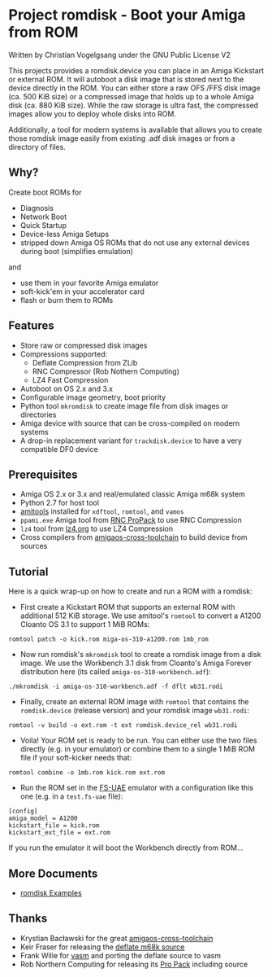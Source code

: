 # Project romdisk - Boot your Amiga from ROM

Written by Christian Vogelgsang under the GNU Public License V2

This projects provides a romdisk.device you can place in an Amiga Kickstart
or external ROM. It will autoboot a disk image that is stored next to the
device directly in the ROM. You can either store a raw OFS /FFS disk image
(ca. 500 KiB size) or a compressed image that holds up to a whole Amiga
disk (ca. 880 KiB size). While the raw storage is ultra fast, the compressed
images allow you to deploy whole disks into ROM.

Additionally, a tool for modern systems is available that allows you to
create those romdisk image easily from existing .adf disk images or from
a directory of files.

## Why?

Create boot ROMs for

* Diagnosis
* Network Boot
* Quick Startup
* Device-less Amiga Setups
* stripped down Amiga OS ROMs that do not use any external devices
  during boot (simplifies emulation)

and

* use them in your favorite Amiga emulator
* soft-kick'em in your accelerator card
* flash or burn them to ROMs

## Features

* Store raw or compressed disk images
* Compressions supported:
  * Deflate Compression from ZLib
  * RNC Compressor (Rob Nothern Computing)
  * LZ4 Fast Compression
* Autoboot on OS 2.x and 3.x
* Configurable image geometry, boot priority
* Python tool `mkromdisk` to create image file from disk images or directories
* Amiga device with source that can be cross-compiled on modern systems
* A drop-in replacement variant for `trackdisk.device` to have a very
  compatible DF0 device

## Prerequisites

* Amiga OS 2.x or 3.x and real/emulated classic Amiga m68k system
* Python 2.7 for host tool
* [amitools][1] installed for `xdftool`, `romtool`, and `vamos`
* `ppami.exe` Amiga tool from [RNC ProPack][2] to use RNC Compression
* `lz4` tool from [lz4.org][4] to use LZ4 Compression
* Cross compilers from [amigaos-cross-toolchain][3] to build device from sources

[1]: https://github.com/cnvogelg/amitools
[2]: http://aminet.net/package/util/pack/RNC_ProPack
[3]: https://github.com/cahirwpz/amigaos-cross-toolchain
[4]: https://lz4.org/

## Tutorial

Here is a quick wrap-up on how to create and run a ROM with a romdisk:

* First create a Kickstart ROM that supports an external ROM with additional
  512 KiB storage. We use amitool's `romtool` to convert a A1200 Cloanto OS 3.1
  to support 1 MiB ROMs:

```
romtool patch -o kick.rom miga-os-310-a1200.rom 1mb_rom
```

* Now run romdisk's `mkromdisk` tool to create a romdisk image from a disk
  image. We use the Workbench 3.1 disk from Cloanto's Amiga Forever distribution
  here (its called `amiga-os-310-workbench.adf`):

```
./mkromdisk -i amiga-os-310-workbench.adf -f dflt wb31.rodi
```

* Finally, create an external ROM image with `romtool` that contains the
`romdisk.device` (release version) and your romdisk image `wb31.rodi`:

```
romtool -v build -o ext.rom -t ext romdisk.device_rel wb31.rodi
```

* Voila! Your ROM set is ready to be run. You can either use the two files
directly (e.g. in your emulator) or combine them to a single 1 MiB ROM file
if your soft-kicker needs that:

```
romtool combine -o 1mb.rom kick.rom ext.rom
```

* Run the ROM set in the [FS-UAE][1] emulator with a configuration like this
one (e.g. in a `test.fs-uae` file):

```
[config]
amiga_model = A1200
kickstart_file = kick.rom
kickstart_ext_file = ext.rom
```

If you run the emulator it will boot the Workbench directly from ROM...

[1]: https://fs-uae.net

## More Documents

* [romdisk Examples](doc/examples.md)

## Thanks

* Krystian Bacławski for the great [amigaos-cross-toolchain][1]
* Keir Fraser for releasing the [deflate m68k source][2]
* Frank Wille for [vasm][3] and porting the deflate source to vasm
* Rob Northern Computing for releasing its [Pro Pack][4] including source

[1]: https://github.com/cahirwpz/amigaos-cross-toolchain
[2]: https://github.com/keirf/Amiga-Stuff/blob/master/inflate.asm
[3]: http://sun.hasenbraten.de/vasm/
[4]: http://aminet.net/package/util/pack/RNC_ProPack
